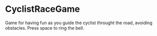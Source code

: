 # CyclistRaceGame
Game for having fun as you guide the cyclist throught the road, avoiding obstacles. Press space to ring the bell.

